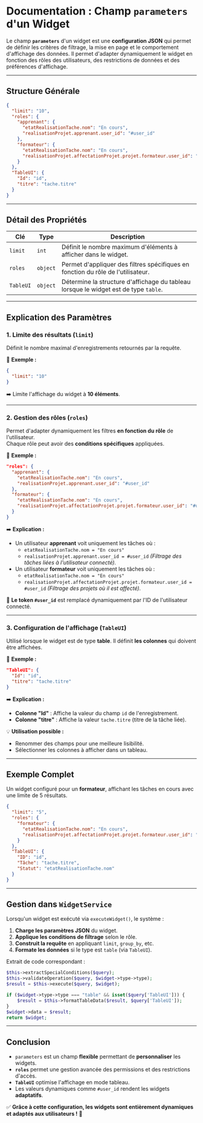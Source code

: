 # **Documentation : Champ `parameters` d'un Widget**

Le champ **`parameters`** d'un widget est une **configuration JSON** qui permet de définir les critères de filtrage, la mise en page et le comportement d'affichage des données. Il permet d'adapter dynamiquement le widget en fonction des rôles des utilisateurs, des restrictions de données et des préférences d'affichage.

---

## **Structure Générale**
```json
{
  "limit": "10",
  "roles": {
    "apprenant": {
      "etatRealisationTache.nom": "En cours",
      "realisationProjet.apprenant.user_id": "#user_id"
    },
    "formateur": {
      "etatRealisationTache.nom": "En cours",
      "realisationProjet.affectationProjet.projet.formateur.user_id": "#user_id"
    }
  },
  "TableUI": {
    "Id": "id",
    "titre": "tache.titre"
  }
}
```

---

## **Détail des Propriétés**
| Clé | Type | Description |
|------|------|------------|
| `limit` | `int` | Définit le nombre maximum d'éléments à afficher dans le widget. |
| `roles` | `object` | Permet d'appliquer des filtres spécifiques en fonction du rôle de l'utilisateur. |
| `TableUI` | `object` | Détermine la structure d'affichage du tableau lorsque le widget est de type `table`. |

---

## **Explication des Paramètres**

### **1. Limite des résultats (`limit`)**
Définit le nombre maximal d'enregistrements retournés par la requête.

📌 **Exemple :**
```json
{
  "limit": "10"
}
```
➡️ Limite l'affichage du widget à **10 éléments**.

---

### **2. Gestion des rôles (`roles`)**
Permet d'adapter dynamiquement les filtres **en fonction du rôle** de l'utilisateur.  
Chaque rôle peut avoir des **conditions spécifiques** appliquées.

📌 **Exemple :**
```json
"roles": {
  "apprenant": {
    "etatRealisationTache.nom": "En cours",
    "realisationProjet.apprenant.user_id": "#user_id"
  },
  "formateur": {
    "etatRealisationTache.nom": "En cours",
    "realisationProjet.affectationProjet.projet.formateur.user_id": "#user_id"
  }
}
```
➡️ **Explication :**
- Un utilisateur **apprenant** voit uniquement les tâches où :
  - `etatRealisationTache.nom = "En cours"`
  - `realisationProjet.apprenant.user_id = #user_id` *(Filtrage des tâches liées à l'utilisateur connecté).*
- Un utilisateur **formateur** voit uniquement les tâches où :
  - `etatRealisationTache.nom = "En cours"`
  - `realisationProjet.affectationProjet.projet.formateur.user_id = #user_id` *(Filtrage des projets où il est affecté).*

🔹 **Le token `#user_id`** est remplacé dynamiquement par l'ID de l'utilisateur connecté.

---

### **3. Configuration de l'affichage (`TableUI`)**
Utilisé lorsque le widget est de type **table**. Il définit **les colonnes** qui doivent être affichées.

📌 **Exemple :**
```json
"TableUI": {
  "Id": "id",
  "titre": "tache.titre"
}
```
➡️ **Explication :**
- **Colonne "Id"** : Affiche la valeur du champ `id` de l'enregistrement.
- **Colonne "titre"** : Affiche la valeur `tache.titre` (titre de la tâche liée).

💡 **Utilisation possible :**
- Renommer des champs pour une meilleure lisibilité.
- Sélectionner les colonnes à afficher dans un tableau.

---

## **Exemple Complet**
Un widget configuré pour un **formateur**, affichant les tâches en cours avec une limite de 5 résultats.

```json
{
  "limit": "5",
  "roles": {
    "formateur": {
      "etatRealisationTache.nom": "En cours",
      "realisationProjet.affectationProjet.projet.formateur.user_id": "#user_id"
    }
  },
  "TableUI": {
    "ID": "id",
    "Tâche": "tache.titre",
    "Statut": "etatRealisationTache.nom"
  }
}
```

---

## **Gestion dans `WidgetService`**
Lorsqu'un widget est exécuté via `executeWidget()`, le système :
1. **Charge les paramètres JSON** du widget.
2. **Applique les conditions de filtrage** selon le rôle.
3. **Construit la requête** en appliquant `limit`, `group_by`, etc.
4. **Formate les données** si le type est `table` (via `TableUI`).

Extrait de code correspondant :
```php
$this->extractSpecialConditions($query);
$this->validateOperation($query, $widget->type->type);
$result = $this->execute($query, $widget);

if ($widget->type->type === "table" && isset($query['TableUI'])) {
    $result = $this->formatTableData($result, $query['TableUI']);
}
$widget->data = $result;
return $widget;
```

---

## **Conclusion**
- `parameters` est un champ **flexible** permettant de **personnaliser** les widgets.
- **`roles`** permet une gestion avancée des permissions et des restrictions d'accès.
- **`TableUI`** optimise l'affichage en mode tableau.
- Les valeurs dynamiques comme `#user_id` rendent les widgets **adaptatifs**.

✅ **Grâce à cette configuration, les widgets sont entièrement dynamiques et adaptés aux utilisateurs !** 🚀